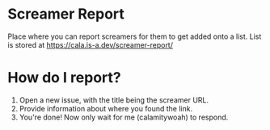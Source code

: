 # Screamer Report
Place where you can report screamers for them to get added onto a list. List is stored at https://cala.is-a.dev/screamer-report/
# How do I report?
1. Open a new issue, with the title being the screamer URL.
2. Provide information about where you found the link.
3. You're done! Now only wait for me (calamitywoah) to respond.

